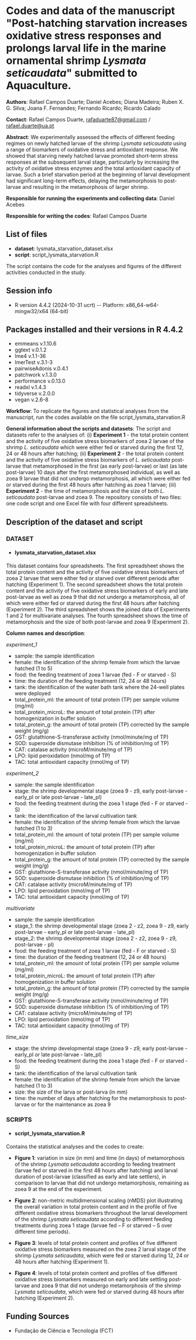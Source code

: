# Codes and data of the manuscript "Post-hatching starvation increases oxidative stress responses and prolongs larval life in the marine ornamental shrimp *Lysmata seticaudata*" submitted to Aquaculture.

**Authors**: Rafael Campos Duarte; Daniel Acebes; Diana Madeira; Ruben X. G. Silva; Joana F. Fernandes; Fernando Ricardo; Ricardo Calado

**Contact**: Rafael Campos Duarte, rafaduarte87@gmail.com / rafael.duarte@ua.pt

**Abstract**: We experimentally assessed the effects of different feeding regimes on newly hatched larvae of the shrimp *Lysmata seticaudata* using a range of biomarkers of oxidative stress and antioxidant response. We showed that starving newly hatched larvae promoted short-term stress responses at the subsequent larval stage, particularly by increasing the activity of oxidative stress enzymes and the total antioxidant capacity of larvae. Such a brief starvation period at the beginning of larval development had significant long-term effects, delaying the metamorphosis to post-larvae and resulting in the metamorphosis of larger shrimp. 

**Responsible for running the experiments and collecting data**: Daniel Acebes

**Responsible for writing the codes**: Rafael Campos Duarte

## List of files
* **dataset**: lysmata_starvation_dataset.xlsx
* **script**: script_lysmata_starvation.R

The script contains the code for the analyses and figures of the different activities conducted in the study. 

## Session info
* R version 4.4.2 (2024-10-31 ucrt) -- Platform: x86_64-w64-mingw32/x64 (64-bit)

## Packages installed and their versions in R 4.4.2
* emmeans v.1.10.6
* ggtext v.0.1.2
* lme4 v.1.1-36
* lmerTest v.3.1-3
* pairwiseAdonis v.0.4.1
* patchwork v.1.3.0
* performance v.0.13.0
* readxl v.1.4.3
* tidyverse v.2.0.0
* vegan v.2.6-8

**Workflow**: To replicate the figures and statistical analyses from the manuscript, run the codes available on the file script_lysmata_starvation.R

**General information about the scripts and datasets**: The script and datasets refer to the analyses of: (i) **Experiment 1** - the total protein content and the activity of five oxidative stress biomarkers of zoea 2 larvae of the shrimp *L. seticaudata* which were either fed or starved during the first 12, 24 or 48 hours after hatching; (ii) **Experiment 2** - the total protein content and the activity of five oxidative stress biomarkers of *L. seticaudata* post-larvae that metamorphosed in the first (as early post-larvae) or last (as late post-larvae) 10 days after the first metamorphosed individual, as well as zoea 9 larvae that did not undergo metamorphosis, all which were either fed or starved during the first 48 hours after hatching as zoea 1 larvae; (iii) **Experiment 2** - the time of metamorphosis and the size of both *L. seticaudata* post-larvae and zoea 9. The repository consists of two files: one code script and one Excel file with four different spreadsheets.

## Description of the dataset and script

### DATASET

* #### lysmata_starvation_dataset.xlsx 

This dataset contains four spreadsheets. The first spreadsheet shows the total protein content and the activity of five oxidative stress biomarkers of zoea 2 larvae that were either fed or starved over different periods after hatching (Experiment 1). The second spreadsheet shows the total protein content and the activity of five oxidative stress biomarkers of early and late post-larvae as well as zoea 9 that did not undergo a metamorphosis, all of which were either fed or starved during the first 48 hours after hatching (Experiment 2). The third spreadsheet shows the joined data of Experiments 1 and 2 for multivariate analyses. The fourth spreadsheet shows the time of metamorphosis and the size of both post-larvae and zoea 9 (Experiment 2).

**Column names and description**:

*experiment_1*

* sample: the sample identification 
* female: the identification of the shrimp female from which the larvae hatched (1 to 5)
* food: the feeding treatment of zoea 1 larvae (fed - F or starved - S)
* time: the duration of the feeding treatment (12, 24 or 48 hours)
* tank: the identification of the water bath tank where the 24-well plates were deployed
* total_protein_ml: the amount of total protein (TP) per sample volume (mg/ml)
* total_protein_microL: the amount of total protein (TP) after homogenization in buffer solution
* total_protein_g: the amount of total protein (TP) corrected by the sample weight (mg/g)
* GST: glutathione-S-transferase activity (nmol/minute/mg of TP)
* SOD: superoxide dismutase inhibition (% of inhibition/mg of TP)
* CAT: catalase activity (microM/minute/mg of TP)
* LPO: lipid peroxidation (nmol/mg of TP)
* TAC: total antioxidant capacity (nmol/mg of TP)

*experiment_2*

* sample: the sample identification
* stage: the shrimp developmental stage (zoea 9 - z9, early post-larvae - early_pl or late post-larvae - late_pl)
* food: the feeding treatment during the zoea 1 stage (fed - F or starved - S)
* tank: the identification of the larval cultivation tank
* female: the identification of the shrimp female from which the larvae hatched (1 to 3)
* total_protein_ml: the amount of total protein (TP) per sample volume (mg/ml)
* total_protein_microL: the amount of total protein (TP) after homogenization in buffer solution
* total_protein_g: the amount of total protein (TP) corrected by the sample weight (mg/g)
* GST: glutathione-S-transferase activity (nmol/minute/mg of TP)
* SOD: superoxide dismutase inhibition (% of inhibition/mg of TP)
* CAT: catalase activity (microM/minute/mg of TP)
* LPO: lipid peroxidation (nmol/mg of TP)
* TAC: total antioxidant capacity (nmol/mg of TP)

*multivariate*

* sample: the sample identification
* stage_1: the shrimp developmental stage (zoea 2 - z2, zoea 9 - z9, early post-larvae - early_pl or late post-larvae - late_pl)
* stage_2: the shrimp developmental stage (zoea 2 - z2, zoea 9 - z9, post-larvae - pl)
* food: the feeding treatment of zoea 1 larvae (fed - F or starved - S)
* time: the duration of the feeding treatment (12, 24 or 48 hours)
* total_protein_ml: the amount of total protein (TP) per sample volume (mg/ml)
* total_protein_microL: the amount of total protein (TP) after homogenization in buffer solution
* total_protein_g: the amount of total protein (TP) corrected by the sample weight (mg/g)
* GST: glutathione-S-transferase activity (nmol/minute/mg of TP)
* SOD: superoxide dismutase inhibition (% of inhibition/mg of TP)
* CAT: catalase activity (microM/minute/mg of TP)
* LPO: lipid peroxidation (nmol/mg of TP)
* TAC: total antioxidant capacity (nmol/mg of TP)

*time_size*

* stage: the shrimp developmental stage (zoea 9 - z9, early post-larvae - early_pl or late post-larvae - late_pl)
* food: the feeding treatment during the zoea 1 stage (fed - F or starved - S)
* tank: the identification of the larval cultivation tank
* female: the identification of the shrimp female from which the larvae hatched (1 to 3)
* size: the size of the larva or post-larva (in mm)
* time: the number of days after hatching for the metamorphosis to post-larvae or for the maintenance as zoea 9

### SCRIPTS

* #### script_lysmata_starvation.R

Contains the statistical analyses and the codes to create: 

 * **Figure 1**: variation in size (in mm) and time (in days) of metamorphosis of the shrimp *Lysmata seticaudata* according to feeding treatment (larvae fed or starved in the first 48 hours after hatching) and larval duration of post-larvae (classified as early and late settlers), in comparison to larvae that did not undergo metamorphosis, remaining as zoea 9 at the end of the experiment.

 * **Figure 2**: non-metric multidimensional scaling (nMDS) plot illustrating the overall variation in total protein content and in the profile of five different oxidative stress biomarkers throughout the larval development of the shrimp *Lysmata seticaudata* according to different feeding treatments during zoea 1 stage (larvae fed – F or starved – S over different time periods).
   
 * **Figure 3**: levels of total protein content and profiles of five different oxidative stress biomarkers measured on the zoea 2 larval stage of the shrimp *Lysmata seticaudata*, which were fed or starved during 12, 24 or 48 hours after hatching (Experiment 1).

 * **Figure 4**: levels of total protein content and profiles of five different oxidative stress biomarkers measured on early and late settling post-larvae and zoea 9 that did not undergo metamorphosis of the shrimp *Lysmata seticaudata*, which were fed or starved during 48 hours after hatching (Experiment 2).

## Funding Sources

* Fundação de Ciência e Tecnologia (FCT)
